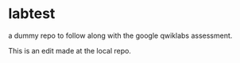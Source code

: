 # labtest
a dummy repo to follow along with the google qwiklabs assessment.  

This is an edit made at the local repo.
